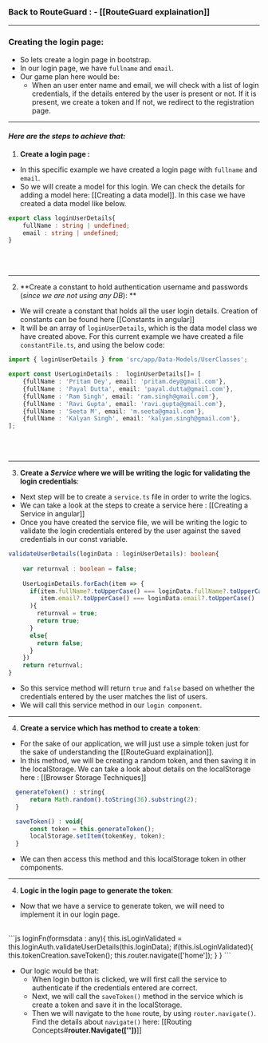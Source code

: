 
### **Back to RouteGuard** : - [[RouteGuard explaination]]


---


### **Creating the login page:**

- So lets create a login page in bootstrap.
- In our login page, we have `fullname` and `email`.
- Our game plan here would be:
	- When an user enter name and email, we will check with a list of login credentials, if the details entered by the user is present or not. If it is present, we create a token and If not, we redirect to the registration page.

---

#### _Here are the steps to achieve that:_

1)  **Create a login page :**

- In this specific example we have created a login page with `fullname` and `email`.
- So we will create a model for this login. We can check the details for adding a model here: [[Creating a data model]].
  In this case we have created a data model like below.

```ts
export class loginUserDetails{
    fullName : string | undefined;
    email : string | undefined;
}
```


<br><br>

---


2) **Create a constant to hold authentication username and passwords (_since we are not using any DB_): **

- We will create a constant that holds all the user login details. Creation of constants can be found here [[Constants in angular]]
- It will be an array of `loginUserDetails`, which is the data model class we have created above.
  For this current example we have created a file `constantFile.ts`, and using the below code:
  
```ts
import { loginUserDetails } from 'src/app/Data-Models/UserClasses';

export const UserLoginDetails :  loginUserDetails[]= [
    {fullName : 'Pritam Dey', email: 'pritam.dey@gmail.com'},
    {fullName : 'Payal Dutta', email: 'payal.dutta@gmail.com'},
    {fullName : 'Ram Singh', email: 'ram.singh@gmail.com'},
    {fullName : 'Ravi Gupta', email: 'ravi.gupta@gmail.com'},
    {fullName : 'Seeta M', email: 'm.seeta@gmail.com'},
    {fullName : 'Kalyan Singh', email: 'kalyan.singh@gmail.com'},
];
```



<br><br>

---

3) **Create a _Service_ where we will be writing the logic for validating the login credentials**:

- Next step will be to create a `service.ts` file in order to write the logics.
- We can take a look at the steps to create a service here : [[Creating a Service in angular]]
- Once you have created the service file, we will be writing the logic to validate the login credentials entered by the user against the saved credentials in our const variable.

```ts
validateUserDetails(loginData : loginUserDetails): boolean{
    
    var returnval : boolean = false;
   
    UserLoginDetails.forEach(item => {
      if(item.fullName?.toUpperCase() === loginData.fullName?.toUpperCase() &&
         item.email?.toUpperCase() === loginData.email?.toUpperCase()
      ){
        returnval = true;
        return true;
      }
      else{
        return false;
      }
    })
    return returnval;
}
```


- So this service method will return `true` and `false` based on whether the credentials entered by the user matches the list of users.
- We will call this service method in our `login component`. 

---

4) **Create a service which has method to create a token**:

- For the sake of our application, we will just use a simple token just for the sake of understanding the [[RouteGuard explaination]].
- In this method, we will be creating a random token, and then saving it in the localStorage. We can take a look about details on the localStorage here : [[Browser Storage Techniques]]

```js
  generateToken() : string{
      return Math.random().toString(36).substring(2);
  }

  saveToken() : void{
      const token = this.generateToken();
      localStorage.setItem(tokenKey, token);
  }
```

- We can then access this method and this localStorage token in other components.

---

4) **Logic in the login page to generate the token**:

- Now that we have a service to generate token, we will need to implement it in our login page.
<br>
```js
 loginFn(formsdata : any){
    this.isLoginValidated = this.loginAuth.validateUserDetails(this.loginData);
    if(this.isLoginValidated){
      this.tokenCreation.saveToken();
      this.router.navigate(['home']);
    }
  }
```


- Our logic would be that: 
	- When login button is clicked, we will first call the service to authenticate if the credentials entered are correct.
	- Next, we will call the `saveToken()` method in the service which is create a token and save it in the localStorage.
	- Then we will navigate to the `home` route, by using `router.navigate()`. Find the details about `navigate()` here: [[Routing Concepts#**router.Navigate([''])**]]

<br><br>


